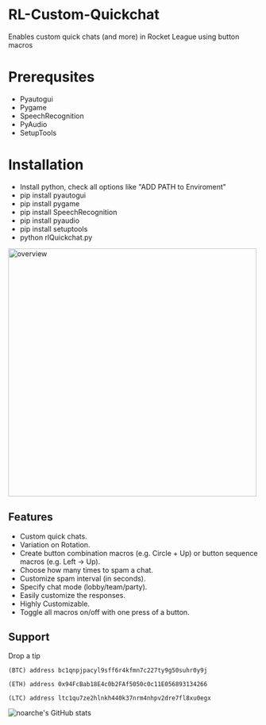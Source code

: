 # RL-Custom-Quickchat

Enables custom quick chats (and more) in Rocket League using button macros

# Prerequsites 

- Pyautogui
- Pygame
- SpeechRecognition
- PyAudio
- SetupTools

# Installation

- Install python, check all options like "ADD PATH to Enviroment"
- pip install pyautogui
- pip install pygame
- pip install SpeechRecognition
- pip install pyaudio
- pip install setuptools
- python rlQuickchat.py


<a>
  <img src='https://i.imgur.com/eOYr5wB.gif' alt="overview" width="500"/>
</a>

## Features

- Custom quick chats.
- Variation on Rotation. 
- Create button combination macros (e.g. Circle + Up) or button sequence macros (e.g. Left → Up).
- Choose how many times to spam a chat.
- Customize spam interval (in seconds).
- Specify chat mode (lobby/team/party).
- Easily customize the responses. 
- Highly Customizable.
- Toggle all macros on/off with one press of a button.


## Support

Drop a tip

    (BTC) address bc1qnpjpacyl9sff6r4kfmn7c227ty9g50suhr0y9j
    
    (ETH) address 0x94FcBab18E4c0b2FAf5050c0c11E056893134266
    
    (LTC) address ltc1qu7ze2hlnkh440k37nrm4nhpv2dre7fl8xu0egx

![noarche's GitHub stats](https://github-readme-stats.vercel.app/api?username=noarche&show_icons=true&theme=transparent)
